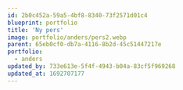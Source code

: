 ```yaml
---
id: 2b0c452a-59a5-4bf8-8340-73f2571d01c4
blueprint: portfolio
title: 'Ny pers'
image: portfolio/anders/pers2.webp
parent: 65eb0cf0-db7a-4116-8b2d-45c51447217e
portfolio:
  - anders
updated_by: 733e613e-5f4f-4943-b04a-83cf5f969268
updated_at: 1692707177
---
```

